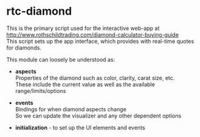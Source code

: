 rtc-diamond
===========

This is the primary script used for the interactive web-app at <http://www.rothschildtrading.com/diamond-calculator-buying-guide>  
This script sets up the app interface, which provides with real-time quotes for diamonds.

This module can loosely be understood as:

*	**aspects**  
	Properties of the diamond such as color, clarity, carat size, etc.  
    These include the current value as well as the available range/limits/options

*	**events**  
	Bindings for when diamond aspects change  
    So we can update the visualizer and any other dependent options

*	**initialization** - to set up the UI elements and events
